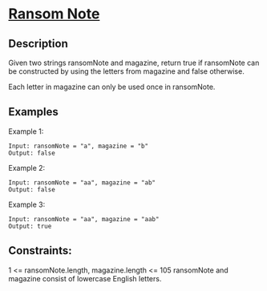 # [Ransom Note](https://leetcode.com/problems/ransom-note/description/) 

## Description

Given two strings ransomNote and magazine, return true if ransomNote can be constructed by using the letters from magazine and false otherwise.

Each letter in magazine can only be used once in ransomNote.


## Examples

Example 1:

```
Input: ransomNote = "a", magazine = "b"
Output: false
```

Example 2:

```
Input: ransomNote = "aa", magazine = "ab"
Output: false
```

Example 3:

```
Input: ransomNote = "aa", magazine = "aab"
Output: true
```
 
## Constraints:

1 <= ransomNote.length, magazine.length <= 105
ransomNote and magazine consist of lowercase English letters.